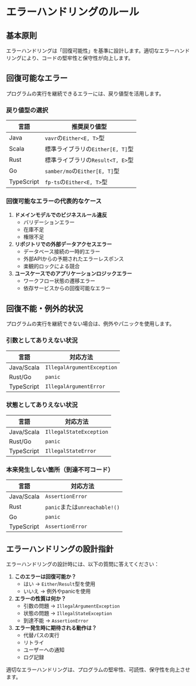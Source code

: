 # エラーハンドリングのルール

## 基本原則

エラーハンドリングは「回復可能性」を基準に設計します。適切なエラーハンドリングにより、コードの堅牢性と保守性が向上します。

## 回復可能なエラー

プログラムの実行を継続できるエラーには、戻り値型を活用します。

### 戻り値型の選択

| 言語 | 推奨戻り値型 |
|------|--------------|
| Java | `vavr`の`Either<E, T>`型 |
| Scala | 標準ライブラリの`Either[E, T]`型 |
| Rust | 標準ライブラリの`Result<T, E>`型 |
| Go | `samber/mo`の`Either[E, T]`型 |
| TypeScript | `fp-ts`の`Either<E, T>`型 |

### 回復可能なエラーの代表的なケース

1. **ドメインモデルでのビジネスルール違反**
   - バリデーションエラー
   - 在庫不足
   - 権限不足
1. **リポジトリでの外部データアクセスエラー**
   - データベース接続の一時的エラー
   - 外部APIからの予期されたエラーレスポンス
   - 楽観的ロックによる競合
1. **ユースケースでのアプリケーションロジックエラー**
   - ワークフロー状態の遷移エラー
   - 依存サービスからの回復可能なエラー

## 回復不能・例外的状況

プログラムの実行を継続できない場合は、例外やパニックを使用します。

### 引数としてありえない状況

| 言語 | 対応方法 |
|------|----------|
| Java/Scala | `IllegalArgumentException` |
| Rust/Go | `panic` |
| TypeScript | `IllegalArgumentError` |

### 状態としてありえない状況

| 言語 | 対応方法 |
|------|----------|
| Java/Scala | `IllegalStateException` |
| Rust/Go | `panic` |
| TypeScript | `IllegalStateError` |

### 本来発生しない箇所（到達不可コード）

| 言語 | 対応方法 |
|------|----------|
| Java/Scala | `AssertionError` |
| Rust | `panic`または`unreachable!()` |
| Go | `panic` |
| TypeScript | `AssertionError` |

## エラーハンドリングの設計指針

エラーハンドリングの設計時には、以下の質問に答えてください：

1. **このエラーは回復可能か？**
   - はい → `Either`/`Result`型を使用
   - いいえ → 例外やpanicを使用
1. **エラーの性質は何か？**
   - 引数の問題 → `IllegalArgumentException`
   - 状態の問題 → `IllegalStateException`
   - 到達不能 → `AssertionError`
1. **エラー発生時に期待される動作は？**
   - 代替パスの実行
   - リトライ
   - ユーザーへの通知
   - ログ記録

適切なエラーハンドリングは、プログラムの堅牢性、可読性、保守性を向上させます。